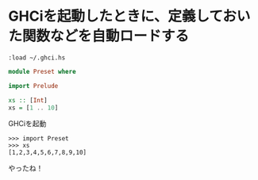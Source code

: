 # GHCiを起動したときに、定義しておいた関数などを自動ロードする

```~/.ghci:
:load ~/.ghci.hs
```

```haskell:~/.ghci.hs
module Preset where

import Prelude

xs :: [Int]
xs = [1 .. 10]
```

GHCiを起動

```
>>> import Preset
>>> xs
[1,2,3,4,5,6,7,8,9,10]
```

やったね！
